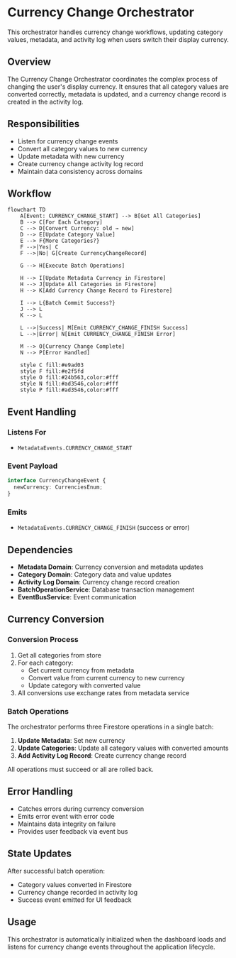 # Currency Change Orchestrator

This orchestrator handles currency change workflows, updating category values, metadata, and activity log when users switch their display currency.

## Overview

The Currency Change Orchestrator coordinates the complex process of changing the user's display currency. It ensures that all category values are converted correctly, metadata is updated, and a currency change record is created in the activity log.

## Responsibilities

- Listen for currency change events
- Convert all category values to new currency
- Update metadata with new currency
- Create currency change activity log record
- Maintain data consistency across domains

## Workflow

```mermaid
flowchart TD
    A[Event: CURRENCY_CHANGE_START] --> B[Get All Categories]
    B --> C[For Each Category]
    C --> D[Convert Currency: old → new]
    D --> E[Update Category Value]
    E --> F{More Categories?}
    F -->|Yes| C
    F -->|No| G[Create CurrencyChangeRecord]
    
    G --> H[Execute Batch Operations]
    
    H --> I[Update Metadata Currency in Firestore]
    H --> J[Update All Categories in Firestore]
    H --> K[Add Currency Change Record to Firestore]
    
    I --> L{Batch Commit Success?}
    J --> L
    K --> L
    
    L -->|Success| M[Emit CURRENCY_CHANGE_FINISH Success]
    L -->|Error| N[Emit CURRENCY_CHANGE_FINISH Error]
    
    M --> O[Currency Change Complete]
    N --> P[Error Handled]
    
    style C fill:#e9ad03
    style F fill:#e2f5fd
    style O fill:#24b563,color:#fff
    style N fill:#ad3546,color:#fff
    style P fill:#ad3546,color:#fff
```

## Event Handling

### Listens For

- `MetadataEvents.CURRENCY_CHANGE_START`

### Event Payload

```typescript
interface CurrencyChangeEvent {
  newCurrency: CurrenciesEnum;
}
```

### Emits

- `MetadataEvents.CURRENCY_CHANGE_FINISH` (success or error)

## Dependencies

- **Metadata Domain**: Currency conversion and metadata updates
- **Category Domain**: Category data and value updates
- **Activity Log Domain**: Currency change record creation
- **BatchOperationService**: Database transaction management
- **EventBusService**: Event communication

## Currency Conversion

### Conversion Process

1. Get all categories from store
2. For each category:
   - Get current currency from metadata
   - Convert value from current currency to new currency
   - Update category with converted value
3. All conversions use exchange rates from metadata service

### Batch Operations

The orchestrator performs three Firestore operations in a single batch:

1. **Update Metadata**: Set new currency
2. **Update Categories**: Update all category values with converted amounts
3. **Add Activity Log Record**: Create currency change record

All operations must succeed or all are rolled back.

## Error Handling

- Catches errors during currency conversion
- Emits error event with error code
- Maintains data integrity on failure
- Provides user feedback via event bus

## State Updates

After successful batch operation:
- Category values converted in Firestore
- Currency change recorded in activity log
- Success event emitted for UI feedback

## Usage

This orchestrator is automatically initialized when the dashboard loads and listens for currency change events throughout the application lifecycle.
